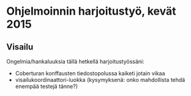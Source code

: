 # Ohjelmoinnin harjoitustyö, kevät 2015

## Visailu

Ongelmia/hankaluuksia tällä hetkellä harjoitustyössäni:
- Coberturan konffausten tiedostopolussa kaiketi jotain vikaa
- visailukoordinaattori-luokka (kysymyksenä: onko mahdollista tehdä enempää testejä tänne?)
